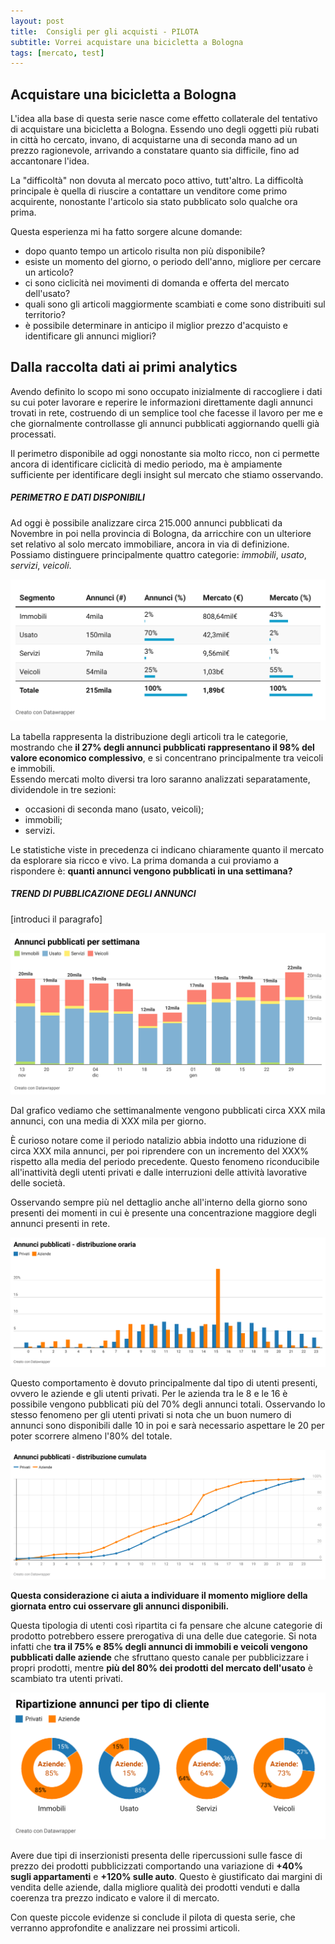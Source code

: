 ```yaml
---
layout: post
title:  Consigli per gli acquisti - PILOTA
subtitle: Vorrei acquistare una bicicletta a Bologna
tags: [mercato, test]
---
```


## Acquistare una bicicletta a Bologna

L'idea alla base di questa serie nasce come effetto collaterale del tentativo di acquistare una bicicletta a Bologna. Essendo uno degli oggetti più rubati in città ho cercato, invano, di acquistarne una di seconda mano ad un prezzo ragionevole, arrivando a constatare quanto sia difficile, fino ad accantonare l'idea. 

La "difficoltà" non dovuta al mercato poco attivo, tutt'altro. La difficoltà principale è quella di riuscire a contattare un venditore come primo acquirente, nonostante l'articolo sia stato pubblicato solo qualche ora prima. 

Questa esperienza mi ha fatto sorgere alcune domande:
* dopo quanto tempo un articolo risulta non più disponibile?
* esiste un momento del giorno, o periodo dell'anno, migliore per cercare un articolo?
* ci sono ciclicità nei movimenti di domanda e offerta del mercato dell'usato?
* quali sono gli articoli maggiormente scambiati e come sono distribuiti sul territorio?
* è possibile determinare in anticipo il miglior prezzo d'acquisto e identificare gli annunci migliori?   

## Dalla raccolta dati ai primi analytics

Avendo definito lo scopo mi sono occupato inizialmente di raccogliere i dati su cui poter lavorare e reperire le informazioni direttamente dagli annunci trovati in rete, costruendo di un semplice tool che facesse il lavoro per me e che giornalmente controllasse gli annunci pubblicati aggiornando quelli già processati.

Il perimetro disponibile ad oggi nonostante sia molto ricco, non ci permette ancora di identificare ciclicità di medio periodo, ma è ampiamente sufficiente per identificare degli insight sul mercato che stiamo osservando.

##### PERIMETRO E DATI DISPONIBILI

Ad oggi è possibile analizzare circa 215.000 annunci pubblicati da Novembre in poi nella provincia di Bologna, da arricchire con un ulteriore set relativo al solo mercato immobiliare, ancora in via di definizione.
Possiamo distinguere principalmente quattro categorie: _immobili_, _usato_, _servizi_, _veicoli_.

![](../assets/img/CPGA_PILOTA/segmento-annunci.png)

La tabella rappresenta la distribuzione degli articoli tra le categorie, mostrando che **il 27% degli annunci pubblicati rappresentano il 98% del valore economico complessivo**, e si concentrano principalmente tra veicoli e immobili.  
Essendo mercati molto diversi tra loro saranno analizzati separatamente, dividendole in tre sezioni:

* occasioni di seconda mano (usato, veicoli);
* immobili;
* servizi.

Le statistiche viste in precedenza ci indicano chiaramente quanto il mercato da esplorare sia ricco e vivo. La prima domanda a cui proviamo a rispondere è: **quanti annunci vengono pubblicati in una settimana?**

##### TREND DI PUBBLICAZIONE DEGLI ANNUNCI

[introduci il paragrafo]

![](../assets/img/CPGA_PILOTA/daily_trend.png)

Dal grafico vediamo che settimanalmente vengono pubblicati circa XXX mila annunci, con una media di XXX mila per giorno. 

È curioso notare come il periodo natalizio abbia indotto una riduzione di circa XXX mila annunci, per poi riprendere con un incremento del XXX% rispetto alla media del periodo precedente. Questo fenomeno riconducibile all'inattività degli utenti privati e dalle interruzioni delle attività lavorative delle società.

Osservando sempre più nel dettaglio anche all'interno della giorno sono presenti dei momenti in cui è presente una concentrazione maggiore degli annunci presenti in rete. 

![](../assets/img/CPGA_PILOTA/distribuzione_oraria.png)

Questo comportamento è dovuto principalmente dal tipo di utenti presenti, ovvero le aziende e gli utenti privati. Per le azienda tra le 8 e le 16 è possibile vengono pubblicati più del 70% degli annunci totali. Osservando lo stesso fenomeno per gli utenti privati si nota che un buon numero di annunci sono disponibili dalle 10 in poi e sarà necessario aspettare le 20 per poter scorrere almeno l'80% del totale. 

![](../assets/img/CPGA_PILOTA/ripartizione_oraria_cumulata.png)

**Questa considerazione ci aiuta a individuare il momento migliore della giornata entro cui osservare gli annunci disponibili.**

Questa tipologia di utenti così ripartita ci fa pensare che alcune categorie di prodotto potrebbero essere prerogativa di una delle due categorie. Si nota infatti che **tra il 75% e 85% degli annunci di immobili e veicoli vengono pubblicati dalle aziende** che sfruttano questo canale per pubblicizzare i propri prodotti, mentre **più del 80% dei prodotti del mercato dell'usato** è scambiato tra utenti privati.

![](../assets/img/CPGA_PILOTA/distribuzione_pvt_bsn.png)

Avere due tipi di inserzionisti presenta delle ripercussioni sulle fasce di prezzo dei prodotti pubblicizzati comportando una variazione di **+40% sugli appartamenti** e **+120% sulle auto**. Questo è giustificato dai margini di vendita delle aziende, dalla migliore qualità dei prodotti venduti e dalla coerenza tra prezzo indicato e valore il di mercato.

Con queste piccole evidenze si conclude il pilota di questa serie, che verranno approfondite e analizzare nei prossimi articoli.